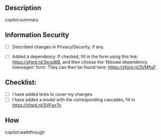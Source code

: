 <!---

Provide a general summary of your changes in the Title above using this format:
`[<type>] <jiraId> - <subject>`

<type> must be one of the following and should be capitalized:
Feature: A new feature
Fix: A bug fix
Hotfix: A hotfix
Docs: Documentation only changes
Style: Changes that do not affect the meaning of the code (whitespace, formatting, missing semi-colons, etc)
Refactor: A code change that neither fixes a bug nor adds a feature
Performance: A code change that improves performance
Test: Adding missing or correcting existing tests
Dependency: Updating dependencies
Maintenance: General maintenance
Chore: Changes to the build process or auxiliary tools and libraries such as documentation generation

<jiraId> is the ticket number from Jira, for example: SG-1337
<subject> is a concise description of the PR. This will be put into the Changelog, so get this right. 

-->

## Description
<!--- Describe your changes in detail. Copilot does the heavy lifting, just edit that if needed -->
copilot:summary

## Information Security
- [ ] Described changes in Privacy/Security, if any.
<!-- Describe changes in Privacy/Security in detail -->
<!-- Contact the Security Officer for risk analysis -->
- [ ] Added a dependency. If checked, fill in the form using this link: https://sfgrd.nl/3srsd6B, and then choose the 'Nieuwe dependency toevoegen' form. They can then be found here: https://sfgrd.nl/3VMfisF

## Checklist:
<!--- Go over all the following points, and put an `x` in all the boxes that apply. -->
<!--- If you're unsure about any of these, don't hesitate to ask. We're here to help! -->
- [ ] I have added tests to cover my changes.
- [ ] I have added a model with the corresponding cascades, fill in https://sfgrd.nl/3VFwr7n

## How
copilot:walkthrough
